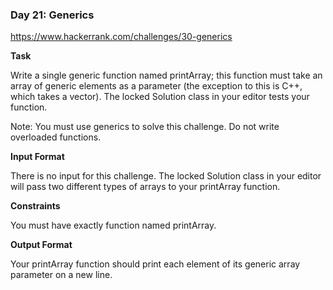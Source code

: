 ### Day 21: Generics
https://www.hackerrank.com/challenges/30-generics

**Task** 

Write a single generic function named printArray; this function must take an array of generic elements as a parameter (the exception to this is C++, which takes a vector). The locked Solution class in your editor tests your function.

Note: You must use generics to solve this challenge. Do not write overloaded functions.

**Input Format**

There is no input for this challenge. The locked Solution class in your editor will pass two different types of arrays to your printArray function.

**Constraints**

You must have exactly  function named printArray.

**Output Format**

Your printArray function should print each element of its generic array parameter on a new line.
